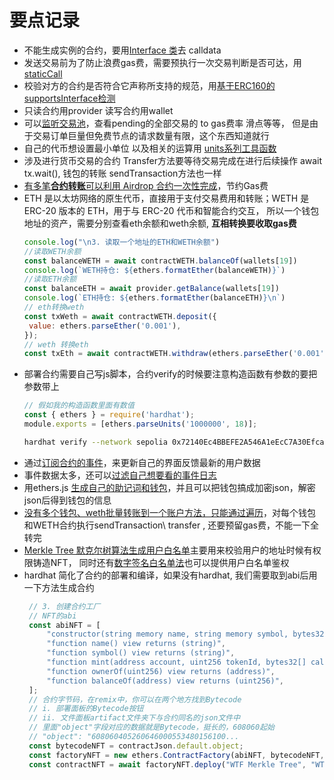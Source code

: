 # 要点记录

* 不能生成实例的合约，要用[Interface 类](https://github.com/JhoneLee/WTF-Ethers/tree/main/13_EncodeCalldata)去 calldata
* 发送交易前为了防止浪费gas费，需要预执行一次交易判断是否可达，用[staticCall](https://github.com/JhoneLee/WTF-Ethers/blob/main/11_StaticCall/readme.md)
* 校验对方的合约是否符合它声称所支持的规范，用[基于ERC160的supportsInterface检测](https://github.com/JhoneLee/WTF-Ethers/blob/main/12_ERC721Check/readme.md)
* 只读合约用provider 读写合约用wallet
* 可以[监听交易池](https://github.com/JhoneLee/WTF-Ethers/blob/main/19_Mempool/readme.md)，查看pending的全部交易的 to gas费率 滑点等等， 但是由于交易订单巨量但免费节点的请求数量有限，这个东西知道就行
* 自己的代币想设置最小单位 以及相关的运算用 [units系列工具函数](https://github.com/JhoneLee/WTF-Ethers/blob/main/10_Units/readme.md)
* 涉及进行货币交易的合约 Transfer方法要等待交易完成在进行后续操作 await tx.wait(), 钱包的转账 sendTransaction方法也一样
* [有多笔**合约转账**可以利用 Airdrop 合约一次性完成](https://github.com/JhoneLee/WTF-Ethers/blob/main/15_MultiTransfer/MultiTransfer.js)，节约Gas费
* ETH 是以太坊网络的原生代币，直接用于支付交易费用和转账；WETH 是 ERC-20 版本的 ETH，用于与 ERC-20 代币和智能合约交互， 所以一个钱包地址的资产，需要分别查看eth余额和weth余额, **互相转换要收取gas费**
   ```js
   console.log("\n3. 读取一个地址的ETH和WETH余额")
   //读取WETH余额
   const balanceWETH = await contractWETH.balanceOf(wallets[19])
   console.log(`WETH持仓: ${ethers.formatEther(balanceWETH)}`)
   //读取ETH余额
   const balanceETH = await provider.getBalance(wallets[19])
   console.log(`ETH持仓: ${ethers.formatEther(balanceETH)}\n`)
   // eth转换weth
   const txWeth = await contractWETH.deposit({
    value: ethers.parseEther('0.001'),
  });
   // weth 转换eth
   const txEth = await contractWETH.withdraw(ethers.parseEther('0.001'));
   ```
* 部署合约需要自己写js脚本，合约verify的时候要注意构造函数有参数的要把参数带上
   ```js
   // 假如我的构造函数里面有数值
   const { ethers } = require('hardhat');
   module.exports = [ethers.parseUnits('1000000', 18)];
   ```
   ```sh
   hardhat verify --network sepolia 0x72140Ec4BBEFE2A546A1eEcC7A30Efca4B2D967b  --constructor-args tokenArgs.js
   ```
* 通过[订阅合约的事件](https://github.com/JhoneLee/WTF-Ethers/blob/main/07_Event/readme.md)，来更新自己的界面反馈最新的用户数据
* 事件数据太多，还可以[过滤自己想要看的事件日志](https://github.com/JhoneLee/WTF-Ethers/blob/main/09_EventFilter/readme.md)
* 用ethers.js [生成自己的助记词和钱包](https://github.com/JhoneLee/WTF-Ethers/tree/main/14_HDwallet)，并且可以把钱包搞成加密json，解密json后得到钱包的信息
* [没有多个钱包、weth批量转账到一个账户方法，只能通过遍历](https://github.com/JhoneLee/WTF-Ethers/blob/main/16_MultiCollect/readme.md)，对每个钱包和WETH合约执行sendTransaction\ transfer , 还要预留gas费，不能一下全转完
* [Merkle Tree 默克尔树算法生成用户白名单](https://github.com/JhoneLee/WTF-Ethers/blob/main/17_MerkleTree/readme.md)主要用来校验用户的地址时候有权限铸造NFT， 同时还有[数字签名白名单法](https://github.com/JhoneLee/WTF-Ethers/blob/main/18_Signature/readme.md)也可以提供用户白名单鉴权
* hardhat 简化了合约的部署和编译，如果没有hardhat, 我们需要取到abi后用一下方法生成合约
  ```js
   // 3. 创建合约工厂
   // NFT的abi
   const abiNFT = [
       "constructor(string memory name, string memory symbol, bytes32 merkleroot)",
       "function name() view returns (string)",
       "function symbol() view returns (string)",
       "function mint(address account, uint256 tokenId, bytes32[] calldata proof) external",
       "function ownerOf(uint256) view returns (address)",
       "function balanceOf(address) view returns (uint256)",
   ];
   // 合约字节码，在remix中，你可以在两个地方找到Bytecode
   // i. 部署面板的Bytecode按钮
   // ii. 文件面板artifact文件夹下与合约同名的json文件中
   // 里面"object"字段对应的数据就是Bytecode，挺长的，608060起始
   // "object": "608060405260646000553480156100...
   const bytecodeNFT = contractJson.default.object;
   const factoryNFT = new ethers.ContractFactory(abiNFT, bytecodeNFT, wallet);
   const contractNFT = await factoryNFT.deploy("WTF Merkle Tree", "WTF", root)
  ```
